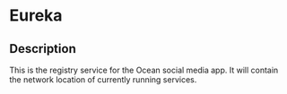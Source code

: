 # Eureka

## Description
This is the registry service for the Ocean social media app.  It will contain the network location of currently running services.
